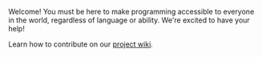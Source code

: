 Welcome! You must be here to make programming accessible to everyone in the world, regardless of language or ability. We're excited to have your help!

Learn how to contribute on our [project wiki](https://github.com/wordplaydev/wordplay/wiki/contributing).

